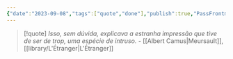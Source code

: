```yaml
---
{"date":"2023-09-08","tags":["quote","done"],"publish":true,"PassFrontmatter":true}
---
```


> [!quote] *Isso, sem dúvida, explicava a estranha impressão que tive de ser de trop, uma espécie de intruso.*
> \- [[Albert Camus\|Meursault]], [[library/L'Étranger\|L'Étranger]]
